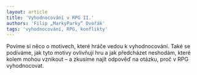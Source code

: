 ```yaml
---
layout: article
title: 'Vyhodnocování v RPG II.'
authors: 'Filip „MarkyParky“ Dvořák'
tags: 'vyhodnocování, RPG, konflikty'
---
```


Povíme si něco o motivech, které hráče vedou
k vyhodnocování. Také se podíváme,
jak tyto motivy ovlivňují hru a jak předcházet
neshodám, které kolem mohou
vznikout – a zkusíme najít odpověď na
otázku, proč v RPG vyhodnocovat.
